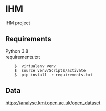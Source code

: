 # IHM
IHM project

## Requirements
Python 3.8  
requirements.txt
```
    $  virtualenv venv
    $  source venv/Scripts/activate
    $  pip install -r requirements.txt
```

## Data
https://analyse.kmi.open.ac.uk/open_dataset